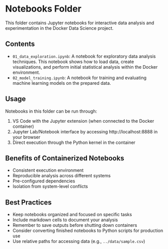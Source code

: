# Notebooks Folder

This folder contains Jupyter notebooks for interactive data analysis and experimentation in the Docker Data Science project.

## Contents

- `01_data_exploration.ipynb`: A notebook for exploratory data analysis techniques. This notebook shows how to load data, create visualizations, and perform initial statistical analysis within the Docker environment.
- `02_model_training.ipynb`: A notebook for training and evaluating machine learning models on the prepared data.

## Usage

Notebooks in this folder can be run through:

1. VS Code with the Jupyter extension (when connected to the Docker container)
2. Jupyter Lab/Notebook interface by accessing http://localhost:8888 in your browser
3. Direct execution through the Python kernel in the container

## Benefits of Containerized Notebooks

- Consistent execution environment
- Reproducible analysis across different systems
- Pre-configured dependencies
- Isolation from system-level conflicts

## Best Practices

- Keep notebooks organized and focused on specific tasks
- Include markdown cells to document your analysis
- Remember to save outputs before shutting down containers
- Consider converting finished notebooks to Python scripts for production use
- Use relative paths for accessing data (e.g., `../data/sample.csv`) 